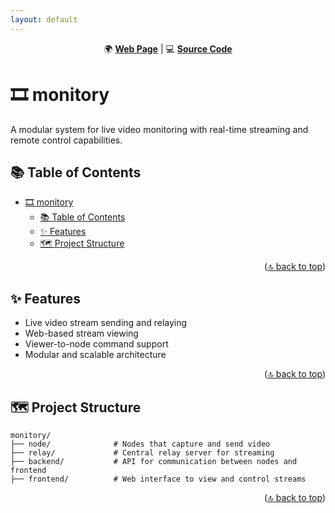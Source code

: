 ```yaml
---
layout: default
---
```


<!-- markdownlint-disable MD033 MD041 -->

<a id="top"></a>

<div align=center>

<p>
  🌍 <strong><a href="https://imfsiddiqui.github.io/monitory">Web Page</a></strong>
  |
  💻 <strong><a href="https://github.com/imfsiddiqui/monitory">Source Code</a></strong>
</p>

</div>

# 🎞️ monitory

A modular system for live video monitoring with real-time streaming and remote control capabilities.

## 📚 Table of Contents

- [🎞️ monitory](#️-monitory)
  - [📚 Table of Contents](#-table-of-contents)
  - [✨ Features](#-features)
  - [🗺️ Project Structure](#️-project-structure)

<p align="right">(<a href="#top">🔝 back to top</a>)</p>

## ✨ Features

- Live video stream sending and relaying
- Web-based stream viewing
- Viewer-to-node command support
- Modular and scalable architecture

<p align="right">(<a href="#top">🔝 back to top</a>)</p>

## 🗺️ Project Structure

```shell
monitory/
├── node/              # Nodes that capture and send video
├── relay/             # Central relay server for streaming
├── backend/           # API for communication between nodes and frontend
├── frontend/          # Web interface to view and control streams
```

<p align="right">(<a href="#top">🔝 back to top</a>)</p>
